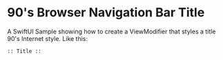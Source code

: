 # 90's Browser Navigation Bar Title

A SwiftUI Sample showing how to create a ViewModifier that styles a title 90's Internet style. Like this:

`:: Title ::`
